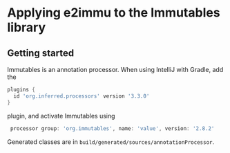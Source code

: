 # Applying e2immu to the Immutables library

## Getting started

Immutables is an annotation processor.
When using IntelliJ with Gradle, add the 

```groovy
plugins {
  id 'org.inferred.processors' version '3.3.0'
}
```

plugin, and activate Immutables using

```groovy
 processor group: 'org.immutables', name: 'value', version: '2.8.2'
```

Generated classes are in `build/generated/sources/annotationProcessor`.
